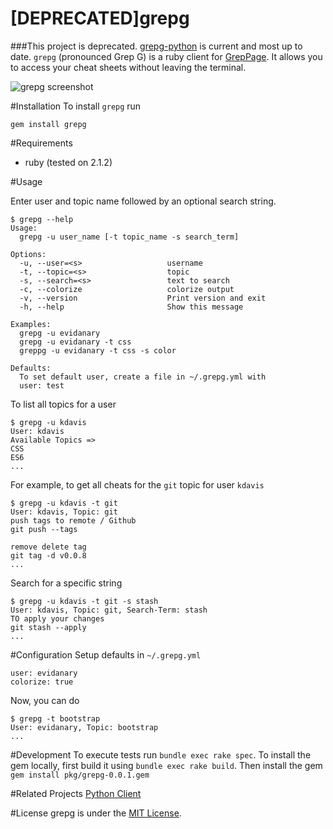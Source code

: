 [DEPRECATED]grepg
===

###This project is deprecated. [grepg-python](https://github.com/evidanary/grepg-python) is current and most up to date.
`grepg` (pronounced Grep G) is a ruby client for [GrepPage](https://www.greppage.com).  It allows you to access your cheat sheets without leaving the terminal.

![grepg screenshot](https://github.com/evidanary/grepg/raw/master/img/screenshot.png)

#Installation
To install `grepg` run

```
gem install grepg
```

#Requirements
- ruby (tested on 2.1.2)


#Usage

Enter user and topic name followed by an optional search string.

```
$ grepg --help
Usage:
  grepg -u user_name [-t topic_name -s search_term]

Options:
  -u, --user=<s>                   username
  -t, --topic=<s>                  topic
  -s, --search=<s>                 text to search
  -c, --colorize                   colorize output
  -v, --version                    Print version and exit
  -h, --help                       Show this message

Examples:
  grepg -u evidanary
  grepg -u evidanary -t css
  greppg -u evidanary -t css -s color

Defaults:
  To set default user, create a file in ~/.grepg.yml with
  user: test
```


To list all topics for a user

```
$ grepg -u kdavis
User: kdavis
Available Topics =>
CSS
ES6
...

```

For example, to get all cheats for the `git` topic for user `kdavis`

```
$ grepg -u kdavis -t git
User: kdavis, Topic: git
push tags to remote / Github
git push --tags

remove delete tag
git tag -d v0.0.8
...

```

Search for a specific string

```
$ grepg -u kdavis -t git -s stash
User: kdavis, Topic: git, Search-Term: stash
TO apply your changes
git stash --apply
...
```

#Configuration
Setup defaults in `~/.grepg.yml`

```
user: evidanary
colorize: true
```

Now, you can do

```
$ grepg -t bootstrap
User: evidanary, Topic: bootstrap
...
```

#Development
To execute tests run ```bundle exec rake spec```. To install the gem locally, first build it using ```bundle exec rake build```. Then install the gem ```gem install pkg/grepg-0.0.1.gem```

#Related Projects
[Python Client](https://github.com/tejal29/grepg)

#License
grepg is under the [MIT License](http://www.opensource.org/licenses/MIT).
